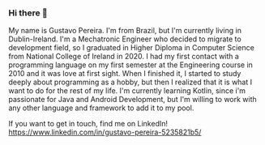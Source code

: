 ### Hi there 👋

My name is Gustavo Pereira. 
I'm from Brazil, but I'm currently living in Dublin-Ireland. 
I'm a Mechatronic Engineer who decided to migrate to development field, so I graduated in Higher Diploma in Computer Science from National College of Ireland in 2020.
I had my first contact with a programming language on my first semester at the Engineering course in 2010 and it was love at first sight. When I finished it, I started to study deeply about programming as a hobby, but then I realized that it is what I want to do for the rest of my life.
I'm currently learning Kotlin, since i'm passionate for Java and Android Development, but I'm willing to work with any other language and framework to add it to my pool.

If you want to get in touch, find me on LinkedIn!
https://www.linkedin.com/in/gustavo-pereira-5235821b5/


<!--
**gustavodsp/gustavodsp** is a ✨ _special_ ✨ repository because its `README.md` (this file) appears on your GitHub profile.

Here are some ideas to get you started:

- 🔭 I’m currently working on ...
- 🌱 I’m currently learning ...
- 👯 I’m looking to collaborate on ...
- 🤔 I’m looking for help with ...
- 💬 Ask me about ...
- 📫 How to reach me: ...
- 😄 Pronouns: ...
- ⚡ Fun fact: ...
-->
